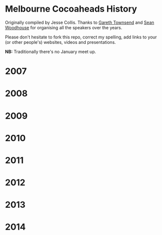 Melbourne Cocoaheads History
==========================

Originally compiled by Jesse Collis. Thanks to [Gareth Townsend](http://www.garethtownsend.info) and [Sean Woodhouse](http://ittybittyapps.com) for organising all the speakers over the years.

Please don't hesitate to fork this repo, correct my spelling, add links to your (or other people's) websites, videos and presentations. 

**NB:** Traditionally there's no January meet up.

# 2007

# 2008

# 2009

# 2010

# 2011

# 2012

# 2013

# 2014


